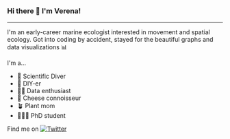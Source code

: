 ### Hi there 👋 I'm Verena!
------
I'm an early-career marine ecologist interested in movement and spatial ecology. Got into coding by accident, stayed for the beautiful graphs and data visualizations 📊



I'm a...
- 🤿 Scientific Diver
- 🔧 DIY-er
- 👩‍💻 Data enthusiast
- 🧀 Cheese connoisseur
- 🪴 Plant mom
- 👩🏼‍🔬 PhD student

Find me on [![Twitter][1.2]][1]

<!-- Icons -->

[1.2]: http://i.imgur.com/wWzX9uB.png (twitter icon without padding)

<!-- Links to your social media accounts -->

[1]: https://twitter.com/VerenaConkin

<!--
**vlucke/vlucke** is a ✨ _special_ ✨ repository because its `README.md` (this file) appears on your GitHub profile.

Here are some ideas to get you started:

- 🔭 I’m currently working on ...
- 🌱 I’m currently learning ...
- 👯 I’m looking to collaborate on ...
- 🤔 I’m looking for help with ...
- 💬 Ask me about ...
- 📫 How to reach me: ...
- 😄 Pronouns: ...
- ⚡ Fun fact: ...
-->
